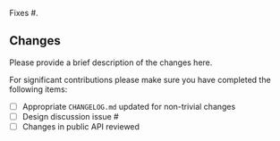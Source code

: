 Fixes #.

## Changes

Please provide a brief description of the changes here.

For significant contributions please make sure you have completed the following items:

* [ ] Appropriate `CHANGELOG.md` updated for non-trivial changes
* [ ] Design discussion issue #
* [ ] Changes in public API reviewed
